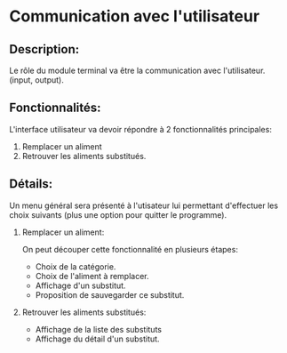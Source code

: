 # Communication avec l'utilisateur

## Description:

Le rôle du module terminal va être la communication avec l'utilisateur. (input, output).

## Fonctionnalités:

L'interface utilisateur va devoir répondre à 2 fonctionnalités principales:
1. Remplacer un aliment
2. Retrouver les aliments substitués.

## Détails:

Un menu général sera présenté à l'utisateur lui permettant d'effectuer les
choix suivants (plus une option pour quitter le programme).

1. Remplacer un aliment:

    On peut découper cette fonctionnalité en plusieurs étapes:
    * Choix de la catégorie.
    * Choix de l'aliment à remplacer.
    * Affichage d'un substitut.
    * Proposition de sauvegarder ce substitut.

2. Retrouver les aliments substitués:

    * Affichage de la liste des substituts
    * Affichage du détail d'un substitut.


